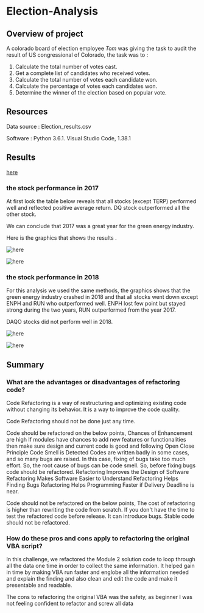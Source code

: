 # Election-Analysis


## Overview of project

A colorado board of election employee *Tom* was giving the task to audit the result of US congressional of Colorado, the task was to :
 1. Calculate the total number of votes cast.
 2. Get a complete list of candidates who received votes.
 3. Calculate the total number of votes each candidate won.
 4. Calculate the percentage of votes each candidates won.
 5. Determine the winner of the election based on popular vote.
 
 ## Resources
 
  Data source : Election_results.csv
  
  Software : Python 3.6.1. Visual Studio Code, 1.38.1


## Results
[here](/VBA_Challenge.xlsm.xlsm)
### the stock performance in  2017

 At first look the table below reveals that all stocks (except TERP) performed well and reflected  positive average return. DQ stock outperformed all the other stock.

 We can conclude that 2017 was a great year for the green energy industry.

 Here is the graphics that shows the results .
 
![here](/Resources/VBA%20performance%202017.png)


![here](/Resources/VBA_Challenge_2017.png)


### the stock performance in  2018

For this analysis we used the same methods, the graphics shows that the green energy industry crashed in 2018 and that all stocks went down except ENPH and RUN who outperformed well.
ENPH lost few point but stayed strong during the two years, RUN outperformed from the year 2017.

DAQO stocks did not perform well in 2018.


![here](/Resources/VBA%20performnce%202018.png)


![here](/Resources/VBA_Challenge_2018.png)





## Summary


### What are the advantages or disadvantages of refactoring code?

Code Refactoring is a way of restructuring and optimizing existing code without changing its behavior. It is a way to improve the code quality.

Code Refactoring should not be done just any time. 

Code should be refactored on the below points,
Chances of Enhancement are high
If modules have chances to add new features or functionalities then make sure design and current code is good and following Open Close Principle
Code Smell is Detected
Codes are written badly in some cases, and so many bugs are raised. In this case, fixing of bugs take too much effort. So, the root cause of bugs can be code smell. So, before fixing bugs code should be refactored.
Refactoring Improves the Design of Software
Refactoring Makes Software Easier to Understand
Refactoring Helps Finding Bugs
Refactoring Helps Programming Faster if Delivery Deadline is near.

Code should not  be refactored on the below points,
The cost of refactoring is higher than rewriting the code from scratch.
If you don't have the time to test the refactored code before release. It can introduce bugs. 
Stable code should not be refactored.




### How do these pros and cons apply to refactoring the original VBA script? 


In this challenge, we refactored the Module 2 solution code to loop through all the data one time in order to collect the same information.
It helped gain in time by making VBA run faster and englobe all the information needed and explain the finding and also clean and edit the code and make it presentable and readable.

The cons to refactoring the original VBA  was the safety, as beginner I was not feeling confident to refactor and screw all data 


